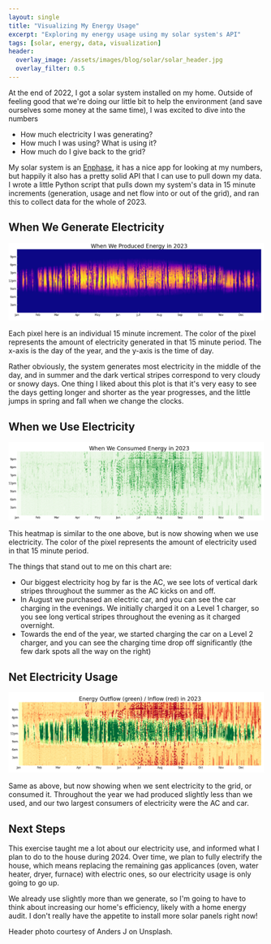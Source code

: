 ```yaml
---
layout: single
title: "Visualizing My Energy Usage"
excerpt: "Exploring my energy usage using my solar system's API"
tags: [solar, energy, data, visualization]
header:
  overlay_image: /assets/images/blog/solar/solar_header.jpg
  overlay_filter: 0.5
---
```


At the end of 2022, I got a solar system installed on my home.  Outside of feeling good that we're doing our little bit to help the environment (and save ourselves some money at the same time), I was excited to dive into the numbers

* How much electricity I was generating?
* How much I was using?  What is using it?
* How much do I give back to the grid?

My solar system is an [Enphase](https://enphase.com/), it has a nice app for looking at my numbers, but happily it also has a pretty solid API that I can use to pull down my data.  I wrote a little Python script that pulls down my system's data in 15 minute increments (generation, usage and net flow into or out of the grid), and ran this to collect data for the whole of 2023.

## When We Generate Electricity

[![Heatmap showing when electricity was generated by my solar array](/assets/images/blog/solar/solar_in.png)](/assets/images/blog/solar/solar_in.png)

Each pixel here is an individual 15 minute increment.  The color of the pixel represents the amount of electricity generated in that 15 minute period.  The x-axis is the day of the year, and the y-axis is the time of day.

Rather obviously, the system generates most electricity in the middle of the day, and in summer and the dark vertical stripes correspond to very cloudy or snowy days.  One thing I liked about this plot is that it's very easy to see the days getting longer and shorter as the year progresses, and the little jumps in spring and fall when we change the clocks.

## When we Use Electricity

[![Heatmap showing when electricity was used by my home](/assets/images/blog/solar/solar_out.png)](/assets/images/blog/solar/solar_out.png)

This heatmap is similar to the one above, but is now showing when we use electricity.  The color of the pixel represents the amount of electricity used in that 15 minute period.

The things that stand out to me on this chart are:

* Our biggest electricity hog by far is the AC, we see lots of vertical dark stripes throughout the summer as the AC kicks on and off.
* In August we purchased an electric car, and you can see the car charging in the evenings.  We initially charged it on a Level 1 charger, so you see long vertical stripes throughout the evening as it charged overnight.
* Towards the end of the year, we started charging the car on a Level 2 charger, and you can see the charging time drop off significantly (the few dark spots all the way on the right)

## Net Electricity Usage

[![Heatmap showing my net electricity usage](/assets/images/blog/solar/solar_inout.png)](/assets/images/blog/solar/solar_inout.png)

Same as above, but now showing when we sent electricity to the grid, or consumed it.  Throughout the year we had produced slightly less than we used, and our two largest consumers of electricity were the AC and car.

## Next Steps

This exercise taught me a lot about our electricity use, and informed what I plan to do to the house during 2024.  Over time, we plan to fully electrify the house, which means replacing the remaining gas applicances (oven, water heater, dryer, furnace) with electric ones, so our electricity usage is only going to go up.

We already use slightly more than we generate, so I'm going to have to think about increasing our home's efficiency, likely with a home energy audit.  I don't really have the appetite to install more solar panels right now!

Header photo courtesy of Anders J on Unsplash.
